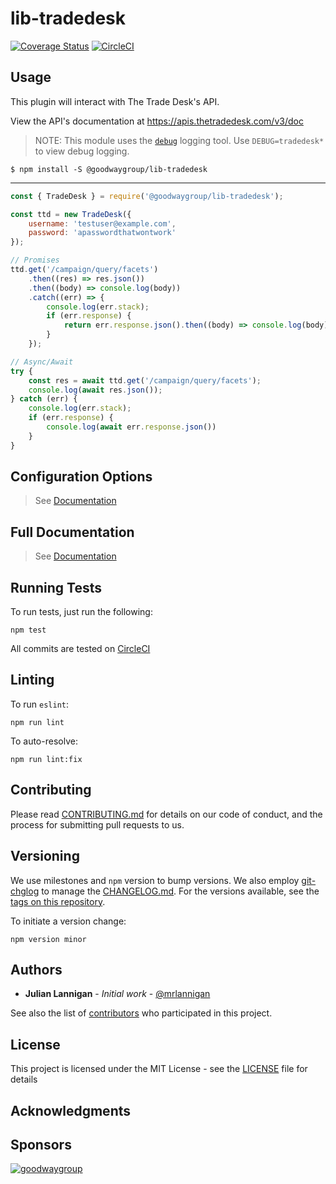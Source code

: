 # lib-tradedesk

[![Coverage Status](https://coveralls.io/repos/github/GoodwayGroup/lib-tradedesk/badge.svg?branch=master)](https://coveralls.io/github/GoodwayGroup/lib-tradedesk?branch=master) [![CircleCI](https://circleci.com/gh/GoodwayGroup/lib-tradedesk.svg?style=svg)](https://circleci.com/gh/GoodwayGroup/lib-tradedesk)

## Usage

This plugin will interact with The Trade Desk's API. 

View the API's documentation at https://apis.thetradedesk.com/v3/doc

> NOTE: This module uses the [`debug`](https://www.npmjs.com/package/debug) logging tool. Use `DEBUG=tradedesk*` to view debug logging.

```
$ npm install -S @goodwaygroup/lib-tradedesk
```

---

```js
const { TradeDesk } = require('@goodwaygroup/lib-tradedesk');

const ttd = new TradeDesk({
    username: 'testuser@example.com',
    password: 'apasswordthatwontwork'
});

// Promises
ttd.get('/campaign/query/facets')
    .then((res) => res.json())
    .then((body) => console.log(body))
    .catch((err) => {
        console.log(err.stack);
        if (err.response) {
            return err.response.json().then((body) => console.log(body))
        }
    });

// Async/Await
try {
    const res = await ttd.get('/campaign/query/facets');
    console.log(await res.json());
} catch (err) {
    console.log(err.stack);
    if (err.response) {
        console.log(await err.response.json())
    }
}
```


## Configuration Options

> See [Documentation](./docs/api/interfaces/tradedeskoptions.md)

## Full Documentation

> See [Documentation](./docs/api/README.md)

## Running Tests

To run tests, just run the following:

```
npm test
```

All commits are tested on [CircleCI](https://circleci.com/gh/GoodwayGroup/workflows/lib-tradedesk)

## Linting

To run `eslint`:

```
npm run lint
```

To auto-resolve:

```
npm run lint:fix
```

## Contributing

Please read [CONTRIBUTING.md](CONTRIBUTING.md) for details on our code of conduct, and the process for submitting pull requests to us.

## Versioning

We use milestones and `npm` version to bump versions. We also employ [git-chglog](https://github.com/git-chglog/git-chglog) to manage the [CHANGELOG.md](CHANGELOG.md). For the versions available, see the [tags on this repository](https://github.com/GoodwayGroup/lib-tradedesk/tags).

To initiate a version change:

```
npm version minor
```

## Authors

* **Julian Lannigan** - *Initial work* - [@mrlannigan](https://github.com/mrlannigan)

See also the list of [contributors](https://github.com/GoodwayGroup/lib-tradedesk/contributors) who participated in this project.

## License

This project is licensed under the MIT License - see the [LICENSE](LICENSE) file for details

## Acknowledgments

## Sponsors

[![goodwaygroup][goodwaygroup]](https://goodwaygroup.com)

[goodwaygroup]: https://s3.amazonaws.com/gw-crs-assets/goodwaygroup/logos/ggLogo_sm.png "Goodway Group"
